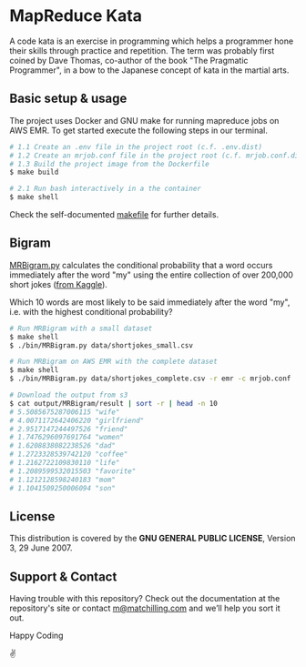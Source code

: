 # MapReduce Kata

A code kata is an exercise in programming which helps a programmer hone their skills through practice and repetition. The term was probably first coined by Dave Thomas, co-author of the book "The Pragmatic Programmer", in a bow to the Japanese concept of kata in the martial arts.

## Basic setup & usage

The project uses Docker and GNU make for running mapreduce jobs on AWS EMR. To get started execute the following steps in our terminal.

```bash
# 1.1 Create an .env file in the project root (c.f. .env.dist)
# 1.2 Create an mrjob.conf file in the project root (c.f. mrjob.conf.dist)
# 1.3 Build the project image from the Dockerfile
$ make build

# 2.1 Run bash interactively in a the container
$ make shell
```

Check the self-documented [makefile](./makefile) for further details.

## Bigram

[MRBigram.py](./bin/MRBigram.py) calculates the conditional probability that a word occurs immediately after the word "my" using the entire collection of over 200,000 short jokes ([from Kaggle](https://www.kaggle.com/abhinavmoudgil95/short-jokes)).

Which 10 words are most likely to be said immediately after the word "my", i.e. with the highest conditional probability?

```bash
# Run MRBigram with a small dataset
$ make shell
$ ./bin/MRBigram.py data/shortjokes_small.csv

# Run MRBigram on AWS EMR with the complete dataset
$ make shell
$ ./bin/MRBigram.py data/shortjokes_complete.csv -r emr -c mrjob.conf

# Download the output from s3
$ cat output/MRBigram/result | sort -r | head -n 10
# 5.5085675287006115 "wife"
# 4.0071172642406220 "girlfriend"
# 2.9517147244497526 "friend"
# 1.7476296097691764 "women"
# 1.6208838082238526 "dad"
# 1.2723328539742120 "coffee"
# 1.2162722109830110 "life"
# 1.2089599532015503 "favorite"
# 1.1212128598240183 "mom"
# 1.1041509250006094 "son"
```

## License

This distribution is covered by the **GNU GENERAL PUBLIC LICENSE**, Version 3, 29 June 2007.

## Support & Contact

Having trouble with this repository? Check out the documentation at the repository's site or contact m@matchilling.com and we’ll help you sort it out.

Happy Coding

:v:
